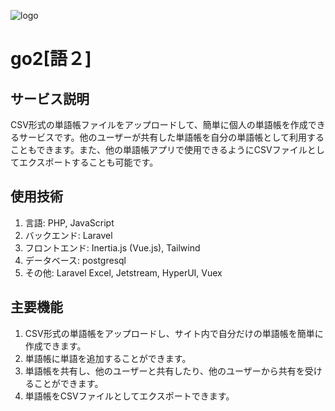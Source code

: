 ![logo](https://go2logo.s3.ap-northeast-2.amazonaws.com/go2-logo-big.png)

# go2[語２]

## サービス説明
CSV形式の単語帳ファイルをアップロードして、簡単に個人の単語帳を作成できるサービスです。他のユーザーが共有した単語帳を自分の単語帳として利用することもできます。また、他の単語帳アプリで使用できるようにCSVファイルとしてエクスポートすることも可能です。

## 使用技術
1. 言語: PHP, JavaScript
2. バックエンド: Laravel
3. フロントエンド: Inertia.js (Vue.js), Tailwind
4. データベース: postgresql
5. その他: Laravel Excel, Jetstream, HyperUI, Vuex

## 主要機能
1. CSV形式の単語帳をアップロードし、サイト内で自分だけの単語帳を簡単に作成できます。
2. 単語帳に単語を追加することができます。
3. 単語帳を共有し、他のユーザーと共有したり、他のユーザーから共有を受けることができます。
4. 単語帳をCSVファイルとしてエクスポートできます。

